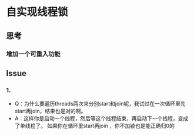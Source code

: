 # 自实现线程锁
## 思考
### 增加一个可重入功能

## Issue
### 1.
- Q：为什么要遍历threads两次来分别start和join呢，我试过在一次循环里先start再join，结果也是对的啊。
- A：这样你是启动一个线程，然后等这个线程结束，再启动下一个线程，变成了单线程了。 如果你在循环里start再join ，你不加锁也是能正确归0的
